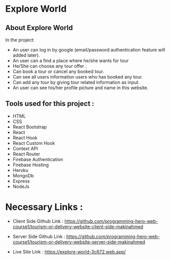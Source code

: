 # Explore World


## About Explore World

In the project: 
* An user can log in by google (email/password authentication feature will added later).
* An user can a find a place where he/she wants for tour
* He/She can choose any tour offer .
* Can  book a tour or cancel any booked tour.
* Can see all users information users who has booked any tour.
* Can add any tour by giving tour related information as input.
* An user can see his/her profile picture and name in this website.

## Tools used for this project :


* HTML
* CSS
* React Bootstrap
* React
* React Hook
* React Custom Hook
* Context API
* React Router
* Firebase Authentication
* Firebase Hosting
* Heroku
* MongoDb
* Express
* NodeJs

# Necessary Links :

* Client Side Github Link : https://github.com/programming-hero-web-course1/tourism-or-delivery-website-client-side-makinahmed


* Server Side Github Link : https://github.com/programming-hero-web-course1/tourism-or-delivery-website-server-side-makinahmed

* Live Site Link : https://explore-world-3c672.web.app/



